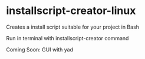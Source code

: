 # installscript-creator-linux
Creates a install script suitable for your project in Bash

Run in terminal with installscript-creator command

Coming Soon:
GUI with yad
